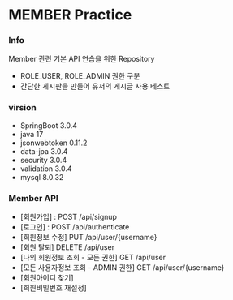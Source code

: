 # MEMBER Practice

### Info
Member 관련 기본 API 연습을 위한 Repository

- ROLE_USER, ROLE_ADMIN 권한 구분
- 간단한 게시판을 만들어 유저의 게시글 사용 테스트


### virsion
- SpringBoot 3.0.4
- java 17
- jsonwebtoken 0.11.2
- data-jpa 3.0.4
- security 3.0.4
- validation 3.0.4
- mysql 8.0.32

### Member API
* [회원가입] : POST /api/signup
* [로그인] : POST /api/authenticate
* [회원정보 수정] PUT /api/user/{username}
* [회원 탈퇴] DELETE /api/user
* [나의 회원정보 조회 - 모든 권한] GET /api/user
* [모든 사용자정보 조회 - ADMIN 권한] GET /api/user/{username}
* [회원아이디 찾기]
* [회원비밀번호 재설정]